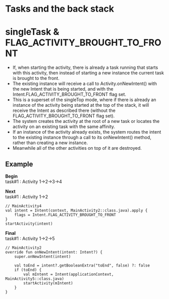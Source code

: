 Tasks and the back stack
===

# singleTask & FLAG_ACTIVITY_BROUGHT_TO_FRONT
* If, when starting the activity, there is already a task running that starts with this activity, then instead of starting a new instance the current task is brought to the front. 
* The existing instance will receive a call to Activity.onNewIntent() with the new Intent that is being started, and with the Intent.FLAG_ACTIVITY_BROUGHT_TO_FRONT flag set. 
* This is a superset of the singleTop mode, where if there is already an instance of the activity being started at the top of the stack, it will receive the Intent as described there (without the FLAG_ACTIVITY_BROUGHT_TO_FRONT flag set).
* The system creates the activity at the root of a new task or locates the activity on an existing task with the same affinity. 
* If an instance of the activity already exists, the system routes the intent to the existing instance through a call to its onNewIntent() method, rather than creating a new instance. 
* Meanwhile all of the other activities on top of it are destroyed.

## Example
**Begin** \
task#1 : Activity 1->2->3->4

**Next** \
task#1 : Activity 1->2
```kotlin!
// MainActivity4
val intent = Intent(context, MainActivity2::class.java).apply {
    flags = Intent.FLAG_ACTIVITY_BROUGHT_TO_FRONT
}
startActivity(intent)
```

**Final** \
task#1 : Activity 1->2->5
```kotlin!
// MainActivity2
override fun onNewIntent(intent: Intent?) {
    super.onNewIntent(intent)

    val toEnd = intent?.getBooleanExtra("toEnd", false) ?: false
    if (toEnd) {
        val mIntent = Intent(applicationContext, MainActivity5::class.java)
        startActivity(mIntent)
    }
}
```
